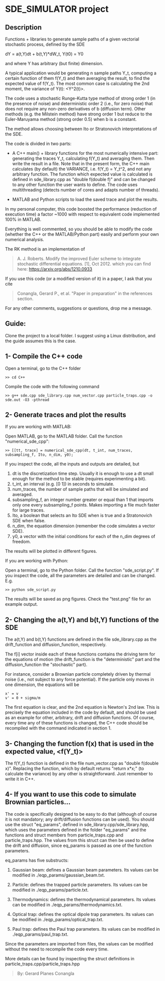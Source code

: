 # SDE_SIMULATOR project

Description
--------------
Functions + libraries to generate sample paths of a given vectorial
stochastic process, defined by the SDE

dY = a(t,Y)dt + b(t,Y)*dW_t, Y(t0) = Y0

and where Y has arbitrary (but finite) dimension.

A typical application would be generating n sample paths Y_t, computing
a certain function of them f(Y_t) and then averaging the result, to find 
the expected value of f(Y_t). The most common case is calculating the 2nd 
moment, the variance of Y(t): <Y^2(t)>.

The code uses a stochastic Runge-Kutta type method of strong order 1 (in 
the presence of noise) and deterministic order 2 (i.e., for zero noise) 
that does not require any non-zero derivatives of b (diffusion term).
Other methods (e.g. the Milstein method) have strong order 1 but reduce
to the Euler-Maruyama method (strong order 0.5) when b is a constant.

The method allows choosing between Ito or Stratonovich interpretations of
the SDE.

The code is divided in two parts:

- A C++ main() + library functions for the most numerically intensive 
part: generating the traces Y_t, calculating f(Y_t) and averaging them. 
Then write the result in a file. Note that in the present form, the C++
main calculates (by default) the VARIANCE, i.e. f(Y_t) = Y_t^2, and not 
any arbitrary function. The function which expected value is calculated
is defined in sde_library.cpp as "double f(double f)" and can be changed
to any other function the user wants to define.
The code uses multithreading (detects number of cores and adapts number of
threads).

- MATLAB and Python scripts to load the saved trace and plot the results.

In my personal computer, this code boosted the performance (reduction of
execution time) a factor ~1000 with respect to equivalent code implemented
100% in MATLAB.

Everything is well commented, so you should be able to modify the code 
(whether the C++ or the MATLAB/Python part) easily and perform your own 
numerical analysis.

The RK method is an implementation of 
> A. J. Roberts. Modify the improved Euler scheme to integrate stochastic differential equations. [1], Oct 2012.
which you can find here: https://arxiv.org/abs/1210.0933

If you use this code (or a modified version of it) in a paper, I ask that you cite 
> Conangla, Gerard P., et al. "Paper in preparation"
in the references section.

For any other comments, suggestions or questions, drop me a message.


Guide:
--------------
Clone the project to a local folder. I suggest using a Linux distribution,
and the guide assumes this is the case.


1- Compile the C++ code
--------------
Open a terminal, go to the C++ folder

    >> cd C++

Compile the code with the following command

    >> g++ sde.cpp sde_library.cpp num_vector.cpp particle_traps.cpp -o sde.out -O3 -pthread


2- Generate traces and plot the results
--------------
If you are working with MATLAB:

Open MATLAB, go to the MATLAB folder. Call the function "numerical_sde_cpp":

    >> [[tt, trace] = numerical_sde_cpp(dt, t_int, num_traces, subsampling_f, Ito, n_dim, y0);

If you inspect the code, all the inputs and outputs are detailed, but

1. dt is the discretization time step. Usually it is enough to use a dt 
small enough for the method to be stable (requires experimenting a bit).
2. t_int, an interval (e.g. [0 1]) in seconds to simulate.
3. num_traces, the number of sample paths that will be simulated and averaged.
4. subsampling_f, an integer number greater or equal than 1 that imports
only one every subsampling_f points. Makes importing a file much faster
for large traces.
5. Ito, a boolean that selects an Ito SDE when is true and a Stratonovich
SDE when false.
6. n_dim, the equation dimension (remember the code simulates a vector SDE).
7. y0, a vector with the initial conditions for each of the n_dim degrees 
of freedom.

The results will be plotted in different figures.

If you are working with Python:

Open a terminal, go to the Python folder. Call the function "sde_script.py".
If you inspect the code, all the parameters are detailed and can be changed.
E.g.

    >> python sde_script.py

The results will be saved as png figures. Check the "test.png" file for
an example output.


2- Changing the a(t,Y) and b(t,Y) functions of the SDE
--------------
The a(t,Y) and b(t,Y) functions are defined in the file sde_library.cpp 
as the drift_function and diffusion_function, respectively.

The f[i] vector inside each of these functions contains the driving
term for the equations of motion (the drift_function is the "deterministic"
part and the diffusion_function the "stochastic" part). 

For instance, consider a Brownian particle completely driven by thermal 
noise (i.e., not subject to any force potential). If the particle only 
moves in one dimension, the equations will be

    x' = v
    v' = 0 + sigma/m

The first equation is clear, and the 2nd equation is Newton's 2nd law.
This is precisely the equation included in the code by default, and 
should be used as an example for other, arbitrary, drift and diffusion
functions. Of course, every time any of these functions is changed, the
C++ code should be recompiled with the command indicated in section 1.

3- Changing the function f(x) that is used in the expected value, <f(Y_t)>
--------------
The f(Y_t) function is defined in the file num_vector.cpp as
"double f(double x)". Replacing the function, which by default returns 
"return x*x;" (to calculate the variance) by any other is straightforward.
Just remember to write it in C++.

4- If you want to use this code to simulate Brownian particles...
--------------
The code is specifically designed to be easy to do that (although of 
course it is not mandatory; any drift/diffusion functions can be used). 
You should use the struct "eq_params", defined in sde_library.cpp/sde_library.hpp,
which uses the parameters defined in the folder "eq_params" and the functions 
and struct members from particle_traps.cpp and particle_traps.hpp.
The values from this struct can then be used to define the drift and diffusion,
since eq_params is passed as one of the function parameters.

eq_params has five substructs:

1. Gaussian beam: defines a Gaussian beam parameters. Its values can be
modified in ./eqp_params/gaussian_beam.txt.

2. Particle: defines the trapped particle parameters. Its values can be
modified in ./eqp_params/particle.txt.

3. Thermodynamics: defines the thermodynamical parameters. Its values can be
modified in ./eqp_params/thermodynamics.txt.

4. Optical trap: defines the optical dipole trap parameters. Its values can be
modified in ./eqp_params/optical_trap.txt.

5. Paul trap: defines the Paul trap parameters. Its values can be
modified in ./eqp_params/paul_trap.txt.

Since the parameters are imported from files, the values can be modified
without the need to recompile the code every time. 

More details can be found by inspecting the struct definitions in 
particle_traps.cpp/particle_traps.hpp

> By: Gerard Planes Conangla









